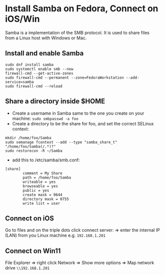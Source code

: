 # Install Samba on Fedora, Connect on iOS/Win

Samba is a implementation of the SMB protocol. It is used to share files from a Linux host with Windows or Mac.

## Install and enable Samba

```
sudo dnf install samba
sudo systemctl enable smb --now
firewall-cmd --get-active-zones
sudo firewall-cmd --permanent --zone=FedoraWorkstation --add-service=samba
sudo firewall-cmd --reload
```

## Share a directory inside \$HOME

* Create a username in Samba same to the one you create on your machine: `sudo smbpasswd -a foo`
* Create a directory to be the share for foo, and set the correct SELinux context: 

```
mkdir /home/foo/Samba
sudo semanage fcontext --add --type "samba_share_t" "/home/foo/Samba(/.*)?"
sudo restorecon -R ~/Samba
```

* add this to /etc/samba/smb.conf:

```
[share]
        comment = My Share
        path = /home/foo/Samba
        writeable = yes
        browseable = yes
        public = yes
        create mask = 0644
        directory mask = 0755
        write list = user
```

## Connect on iOS

Go to files and on the triple dots click connect server: => enter the internal IP (LAN) from you Linux machine e.g. `192.168.1.201`

## Connect on Win11

File Explorer => right click Network => Show more options => Map network drive `\\192.168.1.201`
